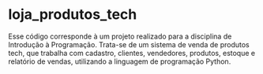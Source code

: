 # loja_produtos_tech
Esse código corresponde à um projeto realizado para a disciplina de Introdução à Programação. Trata-se de um sistema de venda de produtos tech, que trabalha com cadastro, clientes, vendedores, produtos, estoque e relatório de vendas, utilizando a linguagem de programação Python. 
